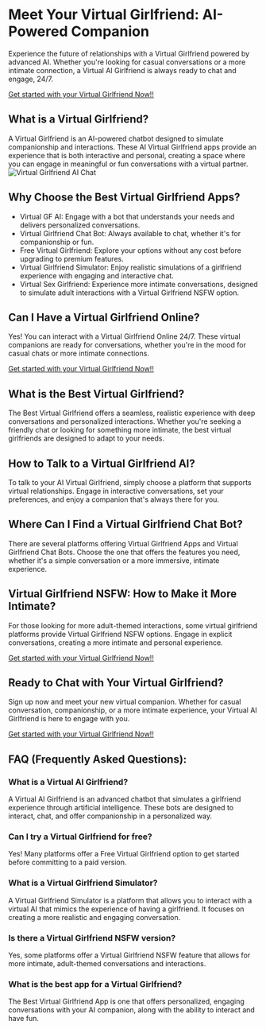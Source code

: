 <h1>Meet Your Virtual Girlfriend: AI-Powered Companion</h1>

Experience the future of relationships with a Virtual Girlfriend powered by advanced AI. Whether you're looking for casual conversations or a more intimate connection, a Virtual AI Girlfriend is always ready to chat and engage, 24/7.

<a href="https://golove.ai/?ref=gh-golove-ai">Get started with your Virtual Girlfriend Now!!</a>

<h2>What is a Virtual Girlfriend?</h2>
A Virtual Girlfriend is an AI-powered chatbot designed to simulate companionship and interactions. These AI Virtual Girlfriend apps provide an experience that is both interactive and personal, creating a space where you can engage in meaningful or fun conversations with a virtual partner.

<img src="https://cloth-off.ai/wp-content/uploads/2025/02/photo_2025-02-04_19-39-21.jpg" alt="Virtual Girlfriend AI Chat">

<h2>Why Choose the Best Virtual Girlfriend Apps?</h2>

<ul>
    <li>Virtual GF AI: Engage with a bot that understands your needs and delivers personalized conversations.</li>
    <li>Virtual Girlfriend Chat Bot: Always available to chat, whether it's for companionship or fun.</li>
    <li>Free Virtual Girlfriend: Explore your options without any cost before upgrading to premium features.</li>
    <li>Virtual Girlfriend Simulator: Enjoy realistic simulations of a girlfriend experience with engaging and interactive chat.</li>
    <li>Virtual Sex Girlfriend: Experience more intimate conversations, designed to simulate adult interactions with a Virtual Girlfriend NSFW option.</li>
</ul>

<h2>Can I Have a Virtual Girlfriend Online?</h2>

Yes! You can interact with a Virtual Girlfriend Online 24/7. These virtual companions are ready for conversations, whether you're in the mood for casual chats or more intimate connections.

<a href="https://golove.ai/?ref=gh-golove-ai">Get started with your Virtual Girlfriend Now!!</a>

<h2>What is the Best Virtual Girlfriend?</h2>

The Best Virtual Girlfriend offers a seamless, realistic experience with deep conversations and personalized interactions. Whether you're seeking a friendly chat or looking for something more intimate, the best virtual girlfriends are designed to adapt to your needs.

<h2>How to Talk to a Virtual Girlfriend AI?</h2>

To talk to your AI Virtual Girlfriend, simply choose a platform that supports virtual relationships. Engage in interactive conversations, set your preferences, and enjoy a companion that's always there for you.

<h2>Where Can I Find a Virtual Girlfriend Chat Bot?</h2>

There are several platforms offering Virtual Girlfriend Apps and Virtual Girlfriend Chat Bots. Choose the one that offers the features you need, whether it's a simple conversation or a more immersive, intimate experience.

<h2>Virtual Girlfriend NSFW: How to Make it More Intimate?</h2>

For those looking for more adult-themed interactions, some virtual girlfriend platforms provide Virtual Girlfriend NSFW options. Engage in explicit conversations, creating a more intimate and personal experience.

<a href="https://golove.ai/virtual-girlfriend">Get started with your Virtual Girlfriend Now!!</a>

<h2>Ready to Chat with Your Virtual Girlfriend?</h2>

Sign up now and meet your new virtual companion. Whether for casual conversation, companionship, or a more intimate experience, your Virtual AI Girlfriend is here to engage with you.

<a href="https://golove.ai/?ref=gh-golove-ai">Get started with your Virtual Girlfriend Now!!</a>

<h2>FAQ (Frequently Asked Questions):</h2>

<h3>What is a Virtual AI Girlfriend?</h3>
<p>A Virtual AI Girlfriend is an advanced chatbot that simulates a girlfriend experience through artificial intelligence. These bots are designed to interact, chat, and offer companionship in a personalized way.</p>

<h3>Can I try a Virtual Girlfriend for free?</h3>
<p>Yes! Many platforms offer a Free Virtual Girlfriend option to get started before committing to a paid version.</p>

<h3>What is a Virtual Girlfriend Simulator?</h3>
<p>A Virtual Girlfriend Simulator is a platform that allows you to interact with a virtual AI that mimics the experience of having a girlfriend. It focuses on creating a more realistic and engaging conversation.</p>

<h3>Is there a Virtual Girlfriend NSFW version?</h3>
<p>Yes, some platforms offer a Virtual Girlfriend NSFW feature that allows for more intimate, adult-themed conversations and interactions.</p>

<h3>What is the best app for a Virtual Girlfriend?</h3>
<p>The Best Virtual Girlfriend App is one that offers personalized, engaging conversations with your AI companion, along with the ability to interact and have fun.</p>



